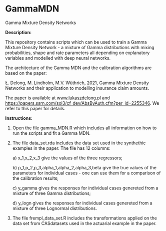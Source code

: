 # GammaMDN
Gamma Mixture Density Networks

**Description:**

This repository contains scripts which can be used to train a Gamma Mixture Density Network - a mixture of Gamma distributions with mixing probabilities, shape and rate parameters all depending on explanatory variables and modelled with deep neural networks.

The architecture of the Gamma MDN and the calibration algorithms are based on the paper:

Ł. Delong, M. Lindholm, M.V. W&uuml;thrich, 2021, Gamma Mixture Density Networks and their application to modelling insurance claim amounts.

The paper is available at www.lukaszdelong.pl and https://papers.ssrn.com/sol3/cf_dev/AbsByAuth.cfm?per_id=2255346. We refer to this paper for details.

**Instructions:**

1. Open the file gamma_MDN.R which includes all information on how to run the scripts and fit a Gamma MDN.

2. The file data_set.rda includes the data set used in the synthethic examples in the paper. The file has 12 columns:

    a) x_1,x_2,x_3 give the values of the three regressors;

    b) p_1,p_2,p_3,alpha_1,alpha_2,alpha_3,beta give the true values of the parameters for individual cases - one can use them for a comparison of the calibration results;

    c) y_gamma gives the responses for individual cases genereted from a mixture of three Gamma distributions;

    d) y_logn gives the responses for individual cases genereted from a mixture of three Lognormal distributions.
    
3. The file frempl_data_set.R includes the transformations applied on the data set from CASdatasets used in the actuarial example in the paper.
